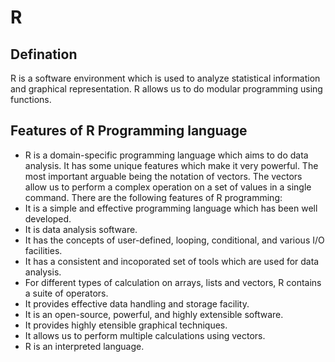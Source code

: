 # R

## Defination
R is a software environment which is used to analyze statistical information and graphical representation. R allows us to do modular programming using functions.

## Features of R Programming language
- R is a domain-specific programming language which aims to do data analysis. It has some unique features which make it very powerful. The most important arguable being the notation of vectors. The vectors allow us to perform a complex operation on a set of values in a single command. There are the following features of R programming:
- It is a simple and effective programming language which has been well developed.
- It is data analysis software.
- It has the concepts of user-defined, looping, conditional, and various I/O facilities.
- It has a consistent and incoporated set of tools which are used for data analysis.
- For different types of calculation on arrays, lists and vectors, R contains a suite of operators.
- It provides effective data handling and storage facility.
- It is an open-source, powerful, and highly extensible software.
- It provides highly etensible graphical techniques.
- It allows us to perform multiple calculations using vectors.
- R is an interpreted language.


